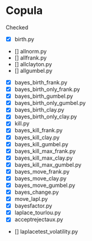 # Copula

Checked
- [x] birth.py
- [] allnorm.py
- [] allfrank.py
- [] allclayton.py
- [] allgumbel.py
- [x] bayes_birth_frank.py
- [x] bayes_birth_only_frank.py
- [x] bayes_birth_gumbel.py
- [x] bayes_birth_only_gumbel.py
- [x] bayes_birth_clay.py
- [x] bayes_birth_only_clay.py
- [x] kill.py
- [x] bayes_kill_frank.py
- [x] bayes_kill_clay.py
- [x] bayes_kill_gumbel.py
- [x] bayes_kill_max_frank.py
- [x] bayes_kill_max_clay.py
- [x] bayes_kill_max_gumbel.py
- [x] bayes_move_frank.py
- [x] bayes_move_clay.py
- [x] bayes_move_gumbel.py
- [x] bayes_change.py
- [x] move_lapl.py
- [x] bayesfactor.py
- [x] laplace_tourlou.py
- [x] acceptrejectaux.py
- [] laplacetest_volatility.py 

